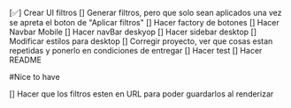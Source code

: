 [✅] Crear UI filtros
[] Generar filtros, pero que solo sean aplicados una vez se apreta el boton de "Aplicar filtros"
[] Hacer factory de botones
[] Hacer Navbar Mobile
[] Hacer navBar deskyop
[] Hacer sidebar desktop
[] Modificar estilos para desktop
[] Corregir proyecto, ver que cosas estan repetidas y ponerlo en condiciones de entregar
[] Hacer test
[] Hacer README


#Nice to have

[] Hacer que los filtros esten en URL para poder guardarlos al renderizar
